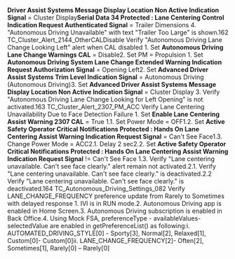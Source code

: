 **Driver Assist Systems Message Display Location Non Active Indication Signal** = Cluster Display**Serial Data 34 Protected : Lane Centering Control Indication Request Authenticated Signal** = Trailer Dimensions 4. "Autonomous Driving Unavailable" with text "Trailer Too Large" is shown.162 TC_Cluster_Alert_2144_OtherCALDisable Verify "Autonomous Driving Lane Change Looking Left" alert when CAL disabled 1. Set **Autonomous Driving Lane Change Warnings CAL** = Disable2. Set PM = Propulsion 1. Set **Autonomous Driving System Lane Change Extended Warning Indication Request Authorization Signal** = Opening Left2. Set **Advanced Driver Assist Systems Trim Level Indication Signal** = Autonomous Driving (Autonomous Driving)3. Set **Advanced Driver Assist Systems Message Display Location Non Active Indication Signal** = Cluster Display 3. Verify "Autonomous Driving Lane Change Looking for Left Opening" is not activated.163 TC_Cluster_Alert_2307_PM_ACC Verify Lane Centering Unavailability Due to Face Detection Failure 1. Set **Enable Lane Centering Assist Warning 2307 CAL** = True 1.1. Set Power Mode = OFF1.2. Set **Active Safety Operator Critical Notifications Protected : Hands On Lane Centering Assist Warning Indication Request Signal** = Can't See Face1.3. Change Power Mode = ACC2.1. Delay 2 sec2.2. Set **Active Safety Operator Critical Notifications Protected : Hands On Lane Centering Assist Warning Indication Request Signal** != Can't See Face 1.3. Verify "Lane centering unavailable. Can't see face clearly." alert remain not activated.2.1. Verify "Lane centering unavailable. Can't see face clearly." is deactivated.2.2 Verify "Lane centering unavailable. Can't see face clearly." is deactivated.164 TC_Autonomous_Driving_Settings_082 Verify LANE_CHANGE_FREQUENCY preference update from Rarely to Sometimes with delayed response 1. IVI is in RUN mode.2. Autonomous Driving app is enabled in Home Screen.3. Autonomous Driving subscription is enabled in Back Office.4. Using Mock FSA, preferenceType - availableValues- selectedValue are enabled in getPreferenceList() as following:i. AUTOMATED_DRIVING_STYLE[0] - Sporty[3], Normal[2], Relaxed[1], Custom[0]- Custom[0]ii. LANE_CHANGE_FREQUENCY[2]- Often[2], Sometimes[1], Rarely[0] – Rarely[0]